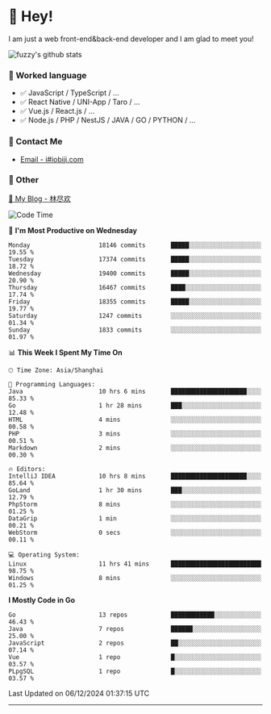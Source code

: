 # 👋 Hey!

I am just a web front-end&back-end developer and I am glad to meet you!

![fuzzy's github stats](https://github-readme-stats.vercel.app/api?username=JaydenForYou&&show_icons=true&&title_color=1abc9c&&icon_color=1abc9c)


### 📝 Worked language

- ✅ JavaScript / TypeScript / ...
- ✅ React Native / UNI-App / Taro / ...
- ✅ Vue.js / React.js / ...
- ✅ Node.js / PHP / NestJS / JAVA / GO / PYTHON / ...

### 📮 Contact Me

- [Email - i#iobiji.com](mailto:i@iobiji.com)


### 🤪 Other

[📌 My Blog - 林尽欢](https://iobiji.com)

<!--START_SECTION:waka-->
![Code Time](http://img.shields.io/badge/Code%20Time-1%2C301%20hrs%2041%20mins-blue)

📅 **I'm Most Productive on Wednesday** 

```text
Monday                   18146 commits       █████░░░░░░░░░░░░░░░░░░░░   19.55 % 
Tuesday                  17374 commits       █████░░░░░░░░░░░░░░░░░░░░   18.72 % 
Wednesday                19400 commits       █████░░░░░░░░░░░░░░░░░░░░   20.90 % 
Thursday                 16467 commits       ████░░░░░░░░░░░░░░░░░░░░░   17.74 % 
Friday                   18355 commits       █████░░░░░░░░░░░░░░░░░░░░   19.77 % 
Saturday                 1247 commits        ░░░░░░░░░░░░░░░░░░░░░░░░░   01.34 % 
Sunday                   1833 commits        ░░░░░░░░░░░░░░░░░░░░░░░░░   01.97 % 
```


📊 **This Week I Spent My Time On** 

```text
🕑︎ Time Zone: Asia/Shanghai

💬 Programming Languages: 
Java                     10 hrs 6 mins       █████████████████████░░░░   85.33 % 
Go                       1 hr 28 mins        ███░░░░░░░░░░░░░░░░░░░░░░   12.48 % 
HTML                     4 mins              ░░░░░░░░░░░░░░░░░░░░░░░░░   00.58 % 
PHP                      3 mins              ░░░░░░░░░░░░░░░░░░░░░░░░░   00.51 % 
Markdown                 2 mins              ░░░░░░░░░░░░░░░░░░░░░░░░░   00.30 % 

🔥 Editors: 
IntelliJ IDEA            10 hrs 8 mins       █████████████████████░░░░   85.64 % 
GoLand                   1 hr 30 mins        ███░░░░░░░░░░░░░░░░░░░░░░   12.79 % 
PhpStorm                 8 mins              ░░░░░░░░░░░░░░░░░░░░░░░░░   01.25 % 
DataGrip                 1 min               ░░░░░░░░░░░░░░░░░░░░░░░░░   00.21 % 
WebStorm                 0 secs              ░░░░░░░░░░░░░░░░░░░░░░░░░   00.11 % 

💻 Operating System: 
Linux                    11 hrs 41 mins      █████████████████████████   98.75 % 
Windows                  8 mins              ░░░░░░░░░░░░░░░░░░░░░░░░░   01.25 % 
```

**I Mostly Code in Go** 

```text
Go                       13 repos            ████████████░░░░░░░░░░░░░   46.43 % 
Java                     7 repos             ██████░░░░░░░░░░░░░░░░░░░   25.00 % 
JavaScript               2 repos             ██░░░░░░░░░░░░░░░░░░░░░░░   07.14 % 
Vue                      1 repo              █░░░░░░░░░░░░░░░░░░░░░░░░   03.57 % 
PLpgSQL                  1 repo              █░░░░░░░░░░░░░░░░░░░░░░░░   03.57 % 
```




 Last Updated on 06/12/2024 01:37:15 UTC
<!--END_SECTION:waka-->
---
